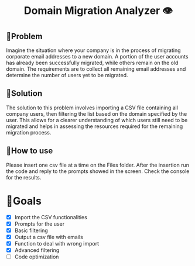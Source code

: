 <h1 align="center">Domain Migration Analyzer 👁️</h1> 

## 🔴Problem
Imagine the situation where your company is in the process of migrating corporate email addresses to a new domain. A portion of the user accounts has already been successfully migrated, while others remain on the old domain. The requirements are to collect all remaining email addresses and determine the number of users yet to be migrated.
## 🏁Solution
The solution to this problem involves importing a CSV file containing all company users, then filtering the list based on the domain specified by the user. This allows for a clearer understanding of which users still need to be migrated and helps in assessing the resources required for the remaining migration process.
## 📃How to use
Please insert one csv file at a time on the Files folder. After the insertion run the code and reply to the prompts showed in the screen. Check the console for the results.
# 🥇Goals
- [X] Import the CSV functionalities
- [X] Prompts for the user
- [X] Basic filtering
- [x] Output a csv file with emails
- [x] Function to deal with wrong import
- [x] Advanced filtering
- [ ] Code optimization
